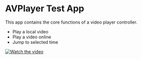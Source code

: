 # AVPlayer Test App

This app contains the core functions of a video player controller.
  - Play a local video
  - Play a video online
  - Jump to selected time
  
  [![Watch the video](https://raw.github.com/GabLeRoux/WebMole/master/ressources/WebMole_Youtube_Video.png)](https://vimeo.com/232612199)
